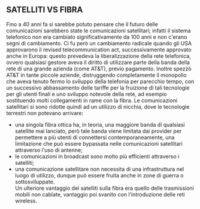 ## SATELLITI VS FIBRA
Fino a 40 anni fa si sarebbe potuto pensare che il futuro delle comunicazioni sarebbero state le comunicazioni satellitari;
infatti il sistema telefonico non era cambiato significativamente da 100 anni e non c'erano segni di cambiamento.
Ci fu però un cambiamento radicale quando gli USA approvarono il revised telecommunication act, successivamente approvato anche in Europa:
questo prevedeva la liberalizzazione della rete telefonica, ovvero qualsiasi gestore aveva il diritto di utilizzare parte della banda della rete di una grande azienda (come AT&T), previo pagamento. Inoltre spezzò AT&T in tante piccole aziende, distruggendo completamente il monopolio che aveva tenuto fermo lo sviluppo della telefonia per parecchio tempo, con un successivo abbassamento delle tariffe per la fruizione di tali tecnologie per gli utenti finali e uno sviluppo notevole della rete, ad esempio sostituendo molti collegamenti in rame con la fibra. Le comunicazioni satellitari si sono ridotte quindi ad un utilizzo di nicchia, dove le tecnologie terrestri non potevano arrivare:<br>
- una singola fibra ottica ha, in teoria, una maggiore banda di qualsiasi satellite mai lanciato, però tale banda viene limitata dai provider per permettere a più utenti di connettersi contemporaneamente, una limitazione che può essere bypassata nelle comunicazioni satellitari attraverso l'uso di antenne;<br>
- le comunicazioni in broadcast sono molto più efficienti attraverso i satelliti;<br>
- una comunicazione satellitare non necessita di una infrastruttura nel luogo di utilizzo, dunque può essere fruita anche in zone di guerra o sottosviluppate.<br>
Un ulteriore vantaggio dei satelliti sulla fibra era quello delle trasmissioni mobili non cablate, vantaggio poi svanito con l'introduzione delle reti wireless.

